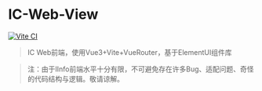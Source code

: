 # IC-Web-View
[![Vite CI](https://github.com/IInforever/IC-Web-View/actions/workflows/build.yml/badge.svg)](https://github.com/IInforever/IC-Web-View/actions/workflows/build.yml)
> IC Web前端，使用Vue3+Vite+VueRouter，基于ElementUI组件库

> 注：由于IInfo前端水平十分有限，不可避免存在许多Bug、适配问题、奇怪的代码结构与逻辑。敬请谅解。
